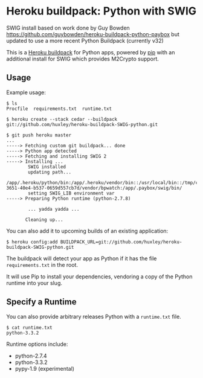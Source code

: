Heroku buildpack: Python with SWIG
========================

SWIG install based on work done by Guy Bowden https://github.com/guybowden/heroku-buildpack-python-paybox but updated to use a more recent Python Buildpack (currently v32)

This is a [Heroku buildpack](http://devcenter.heroku.com/articles/buildpacks) for Python apps, powered by [pip](http://www.pip-installer.org/) with an additional install for SWIG which provides M2Crypto support.


Usage
-----

Example usage:

    $ ls
    Procfile  requirements.txt  runtime.txt

    $ heroku create --stack cedar --buildpack git://github.com/huxley/heroku-buildpack-SWIG-python.git

    $ git push heroku master
    ...
    -----> Fetching custom git buildpack... done
    -----> Python app detected
    -----> Fetching and installing SWIG 2
    -----> Installing ...
            SWIG installed
            updating path...
            /app/.heroku/python/bin:/app/.heroku/vendor/bin::/usr/local/bin::/tmp/codon/vendor/bin:/usr/ruby1.9.2/bin:/usr/local/bin:/usr/local/sbin:/usr/bin:/bin:/usr/sbin:/sbin:/tmp/buildpack_489c0f89-3651-40e4-b537-0659d557cb7d/vendor/bpwatch:/app/.paybox/swig/bin/
            setting SWIG_LIB environment var
    -----> Preparing Python runtime (python-2.7.8)

            ... yadda yadda ...
           
           Cleaning up...

You can also add it to upcoming builds of an existing application:

    $ heroku config:add BUILDPACK_URL=git://github.com/huxley/heroku-buildpack-SWIG-python.git

The buildpack will detect your app as Python if it has the file `requirements.txt` in the root. 

It will use Pip to install your dependencies, vendoring a copy of the Python runtime into your slug. 

Specify a Runtime
-----------------

You can also provide arbitrary releases Python with a `runtime.txt` file.

    $ cat runtime.txt
    python-3.3.2
    
Runtime options include:

- python-2.7.4
- python-3.3.2
- pypy-1.9 (experimental)